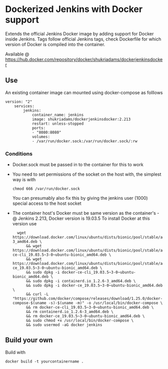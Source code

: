 # Dockerized Jenkins with Docker support

Extends the official Jenkins Docker image by adding support for Docker inside Jenkins. Tags follow official Jenkins tags, check Dockerfile for which version of Docker is compiled into the container.

Available @ https://hub.docker.com/repository/docker/shukriadams/dockerjenkinsdocker

## Use

An existing container image can mounted using docker-compose as folllows

    version: "2"
        services:
            jenkins:
                container_name: jenkins
                image: shukriadams/dockerjenkinsdocker:2.213
                restart: unless-stopped
                ports:
                - "8080:8080"
                volumes:
                - /var/run/docker.sock:/var/run/docker.sock/:rw

### Conditions 

- Docker.sock must be passed in to the container for this to work
- You need to set permissions of the socket on the host with, the simplest way is with
    
      chmod 666 /var/run/docker.sock 

  You can presumably also fix this by giving the jenkins user (1000) special access to the host socket
- The container host's Docker must be same version as the container's - @ Jenkins 2.213, Docker version is 19.03.5 To install Docker at this version use

        wget https://download.docker.com/linux/ubuntu/dists/bionic/pool/stable/amd64/containerd.io_1.2.6-3_amd64.deb \
            && wget https://download.docker.com/linux/ubuntu/dists/bionic/pool/stable/amd64/docker-ce-cli_19.03.5~3-0~ubuntu-bionic_amd64.deb \
            && wget https://download.docker.com/linux/ubuntu/dists/bionic/pool/stable/amd64/docker-ce_19.03.5~3-0~ubuntu-bionic_amd64.deb \
            && sudo dpkg -i docker-ce-cli_19.03.5~3-0~ubuntu-bionic_amd64.deb \
            && sudo dpkg -i containerd.io_1.2.6-3_amd64.deb \
            && sudo dpkg -i docker-ce_19.03.5~3-0~ubuntu-bionic_amd64.deb \ 
            && curl -L "https://github.com/docker/compose/releases/download/1.25.0/docker-compose-$(uname -s)-$(uname -m)" -o /usr/local/bin/docker-compose \   
            && rm docker-ce-cli_19.03.5~3-0~ubuntu-bionic_amd64.deb \
            && rm containerd.io_1.2.6-3_amd64.deb \
            && rm docker-ce_19.03.5~3-0~ubuntu-bionic_amd64.deb \
            && sudo chmod +x /usr/local/bin/docker-compose \
            && sudo usermod -aG docker jenkins 
            
## Build your own

Build with

    docker build -t yourcontainername .
